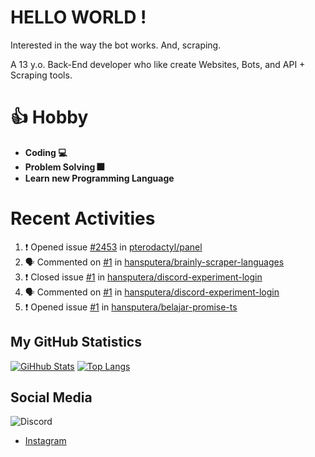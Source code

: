 # HELLO WORLD !

Interested in the way the bot works. And, scraping.

A 13 y.o. Back-End developer who like create Websites, Bots, and API + Scraping tools.

# 👍 Hobby

- **Coding 💻**
- **Problem Solving 🎆**
- **Learn new Programming Language**

# Recent Activities

<!--START_SECTION:activity-->
1. ❗️ Opened issue [#2453](https://github.com/pterodactyl/panel/issues/2453) in [pterodactyl/panel](https://github.com/pterodactyl/panel)
2. 🗣 Commented on [#1](https://github.com/hansputera/brainly-scraper-languages/issues/1) in [hansputera/brainly-scraper-languages](https://github.com/hansputera/brainly-scraper-languages)
3. ❗️ Closed issue [#1](https://github.com/hansputera/discord-experiment-login/issues/1) in [hansputera/discord-experiment-login](https://github.com/hansputera/discord-experiment-login)
4. 🗣 Commented on [#1](https://github.com/hansputera/discord-experiment-login/issues/1) in [hansputera/discord-experiment-login](https://github.com/hansputera/discord-experiment-login)
5. ❗️ Opened issue [#1](https://github.com/hansputera/belajar-promise-ts/issues/1) in [hansputera/belajar-promise-ts](https://github.com/hansputera/belajar-promise-ts)
<!--END_SECTION:activity-->

## My GitHub Statistics
[![GiHhub Stats](https://github-readme-stats.vercel.app/api?username=hansputera&show_icons=true&theme=dark)](https://github.com/hansputera)
[![Top Langs](https://github-readme-stats.vercel.app/api/top-langs/?username=hansputera&layout=compact&theme=dark)](https://github.com/hansputera)

## Social Media

![Discord](https://discord.c99.nl/widget/theme-3/642518159013969920.png)
- [Instagram](https://instagram.com/hanif.dwy.putra12)
